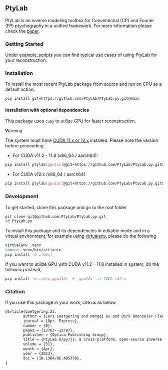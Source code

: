 ## PtyLab

PtyLab is an inverse modeling toolbox for Conventional (CP) and Fourier (FP) ptychography in a unified framework. For more information please check the [paper](https://opg.optica.org/oe/fulltext.cfm?uri=oe-31-9-13763&id=529026).
 
### Getting Started

Under [example_scripts](example_scripts/) you can find typical use cases of using PtyLab for your reconstruction. 

### Installation

To install the most recent PtyLab package from source and run on CPU as a default action,

```bash
pip install git+https://github.com/PtyLab/PtyLab.py.git@main
```

#### Installation with optional dependencies

This package uses `cupy` to utilize GPU for faster reconstruction. 

> [!WARNING]
> The system must have [CUDA 11.x or 12.x](https://docs.nvidia.com/cuda/#) installed. Please note the version before proceeding.
 
- For CUDA v11.2 - 11.8 (x86_64 / aarch64):
```bash
pip install ptylab[gpu11x]@git+https://github.com/PtyLab/PtyLab.py.git@main
```

- For CUDA v12.x (x86_64 / aarch64)
```bash
pip install ptylab[gpu12x]@git+https://github.com/PtyLab/PtyLab.py.git@main
```

### Development

To get started, clone this package and go to the root folder

```bash
git clone git@github.com:PtyLab/PtyLab.py.git
cd PtyLab.py
```

To install this package and its dependencies in editable mode and in a virtual environment, for example using [virtualenv](https://pypi.org/project/virtualenv/), please do the following

```bash
virtualenv .venv
source .venv/bin/activate
pip install -e .[dev]
```

If you want to utilize GPU with CUDA v11.2 - 11.8 installed in system, do the following instead,

```bash
pip install -e .[dev,gpu11x]  # `gpu12x` if CUDA v12.x
```

### Citation

If you use this package in your work, cite us as below. 

```tex
@article{Loetgering:23,
        author = {Lars Loetgering and Mengqi Du and Dirk Boonzajer Flaes and Tomas Aidukas and Felix Wechsler and Daniel S. Penagos Molina and Max Rose and Antonios Pelekanidis and Wilhelm Eschen and J\"{u}rgen Hess and Thomas Wilhein and Rainer Heintzmann and Jan Rothhardt and Stefan Witte},
        journal = {Opt. Express},
        number = {9},
        pages = {13763--13797},
        publisher = {Optica Publishing Group},
        title = {PtyLab.m/py/jl: a cross-platform, open-source inverse modeling toolbox for conventional and Fourier ptychography},
        volume = {31},
        month = {Apr},
        year = {2023},
        doi = {10.1364/OE.485370},
}
```

